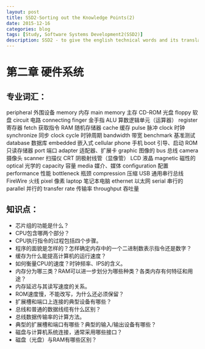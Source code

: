 ```yaml
---
layout: post
title: SSD2-Sorting out the Knowledge Points(2)
date: 2015-12-16
categories: blog
tags: [Study, Software Systems Development2(SSD2)]
description: SSD2 - to give the english technical words and its translation
---
```


# 第二章 硬件系统

## 专业词汇： 
peripheral	外围设备
memory		内存
main memory	主存
CD-ROM	光盘
floppy		软盘
circuit		电路
connecting finger	金手指
ALU		算数逻辑单元（运算器）
register		寄存器
fetch			获取指令
RAM		随机存储器
cache		缓存
pulse		脉冲
clock		时钟
synchronize	同步
clock cycle	时钟周期
bandwidth	带宽
benchmark	基准测试
database		数据库
embedded	嵌入式
cellular phone	手机
boot			引导、启动
ROM		只读存储器
port			端口
adapter		适配器、扩展卡
graphic		图像的
bus			总线
camera		摄像头
scanner		扫描仪
CRT			阴极射线管（显像管）
LCD		液晶
magnetic		磁性的
optical		光学的
capacity		容量
media		媒介、媒体
configuration	配置
performance	性能
bottleneck	瓶颈
compression	压缩
USB			通用串行总线
FireWire		火线
pixel			像素
laptop		笔记本电脑
ethernet		以太网
serial		串行的
parallel		并行的
transfer rate	传输率
throughput	吞吐量

 

## 知识点：
- 芯片组的功能是什么？
- CPU包含哪两个部分？
- CPU执行指令的过程包括四个步骤。
- 程序的面貌是怎样的？怎样确定内存中的一个二进制数表示指令还是数字？
- 缓存为什么能提高计算机的运行速度？
- 如何衡量CPU的速度？时钟频率、IPS的含义。
- 内存分为哪三类？RAM可以进一步划分为哪些种类？各类内存有何特征和用途？
- 内存延迟与其读写速度的关系。
- ROM速度慢，不能改写，为什么还必须保留？
- 扩展槽和端口上连接的典型设备有哪些？
- 总线和普通的数据线缆有什么区别？
- 总线数据传输率的计算方法。
- 典型的扩展槽和端口有哪些？典型的输入/输出设备有哪些？
- 磁盘与计算机系统连接，通常采用哪些接口？
- 磁盘（光盘）与RAM有哪些区别？
  














